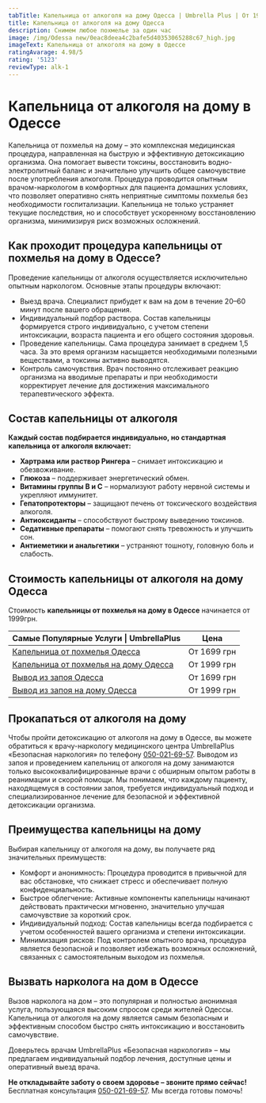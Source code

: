 ```yaml
---
tabTitle: Капельница от алкоголя на дому Одесса | Umbrella Plus | От 1999 грн
title: Капельница от алкоголя на дому Одесса
description: Снимем любое похмелье за один час
image: /img/Odessa new/0eac8deea4c2bafe5d40353065288c67_high.jpg
imageText: Капельница от алкоголя на дому в Одессе
ratingAvarage: 4.98/5
rating: '5123'
reviewType: alk-1
---
```


# Капельница от алкоголя на дому в Одессе

Капельница от похмелья на дому – это комплексная медицинская процедура, направленная на быструю и эффективную детоксикацию организма. Она помогает вывести токсины, восстановить водно-электролитный баланс и значительно улучшить общее самочувствие после употребления алкоголя. Процедура проводится опытным врачом-наркологом в комфортных для пациента домашних условиях, что позволяет оперативно снять неприятные симптомы похмелья без необходимости госпитализации. Капельница не только устраняет текущие последствия, но и способствует ускоренному восстановлению организма, минимизируя риск возможных осложнений.

## Как проходит процедура капельницы от похмелья на дому в Одессе?

Проведение капельницы от алкоголя осуществляется исключительно опытным наркологом. Основные этапы процедуры включают:

* Выезд врача. Специалист прибудет к вам на дом в течение 20–60 минут после вашего обращения.
* Индивидуальный подбор раствора. Состав капельницы формируется строго индивидуально, с учетом степени интоксикации, возраста пациента и его общего состояния здоровья.
* Проведение капельницы. Сама процедура занимает в среднем 1,5 часа. За это время организм насыщается необходимыми полезными веществами, а токсины активно выводятся.
* Контроль самочувствия. Врач постоянно отслеживает реакцию организма на вводимые препараты и при необходимости корректирует лечение для достижения максимального терапевтического эффекта.

## Состав капельницы от алкоголя

**Каждый состав подбирается индивидуально, но стандартная капельница от алкоголя включает:**

* **Хартрама или раствор Рингера** – снимает интоксикацию и обезвоживание.
* **Глюкоза** – поддерживает энергетический обмен.
* **Витамины группы В и С** – нормализуют работу нервной системы и укрепляют иммунитет.
* **Гепатопротекторы** – защищают печень от токсического воздействия алкоголя.
* **Антиоксиданты** – способствуют быстрому выведению токсинов.
* **Седативные препараты** – помогают снять тревожность и улучшить сон.
* **Антиеметики и анальгетики** – устраняют тошноту, головную боль и слабость.

## Стоимость капельницы от алкоголя на дому Одесса

Стоимость **капельницы от похмелья на дому в Одессе** начинается от 1999грн.

| Самые Популярные Услуги \| UmbrellaPlus                                                                    | Цена        |
| ---------------------------------------------------------------------------------------------------------- | ----------- |
| [Капельница от похмелья Одесса](https://umbrella-plus.com.ua/kapelnica-ot-alkogolia-od/)                   | От 1699 грн |
| [Капельница от похмелья на дому Одесса](https://umbrella-plus.com.ua/kapelnica-ot-alkogolizma-na-domy-od/) | От 1999 грн |
| [Вывод из запоя Одесса](https://umbrella-plus.com.ua/vivod-iz-zapoia-od/)                                  | От 1699 грн |
| [Вывод из запоя на дому Одесса](https://umbrella-plus.com.ua/vivod-iz-zapoia-na-domy-od/)                  | От 1999 грн |

## Прокапаться от алкоголя на дому

Чтобы пройти детоксикацию от алкоголя на дому в Одессе, вы можете обратиться к врачу-наркологу медицинского центра UmbrellaPlus «Безопасная наркология» по телефону [050-021-69-57](tel:0500216957). Выводом из запоя и проведением капельниц от алкоголя на дому занимаются только высококвалифицированные врачи с обширным опытом работы в реанимации и скорой помощи. Мы понимаем, что каждому пациенту, находящемуся в состоянии запоя, требуется индивидуальный подход и специализированное лечение для безопасной и эффективной детоксикации организма.

## Преимущества капельницы на дому

Выбирая капельницу от алкоголя на дому, вы получаете ряд значительных преимуществ:

* Комфорт и анонимность: Процедура проводится в привычной для вас обстановке, что снижает стресс и обеспечивает полную конфиденциальность.
* Быстрое облегчение: Активные компоненты капельницы начинают действовать практически мгновенно, значительно улучшая самочувствие за короткий срок.
* Индивидуальный подход: Состав капельницы всегда подбирается с учетом особенностей вашего организма и степени интоксикации.
* Минимизация рисков: Под контролем опытного врача, процедура является безопасной и позволяет избежать возможных осложнений, связанных с самостоятельным выходом из похмелья.

## Вызвать нарколога на дом в Одессе

Вызов нарколога на дом – это популярная и полностью анонимная услуга, пользующаяся высоким спросом среди жителей Одессы. Капельница от алкоголя на дому является самым безопасным и эффективным способом быстро снять интоксикацию и восстановить самочувствие.

Доверьтесь врачам UmbrellaPlus «Безопасная наркология» – мы предлагаем индивидуальный подбор лечения, доступные цены и оперативный выезд врача.

**Не откладывайте заботу о своем здоровье – звоните прямо сейчас!**
Бесплатная консультация [050-021-69-57](tel:0500216957). Мы всегда готовы помочь!
